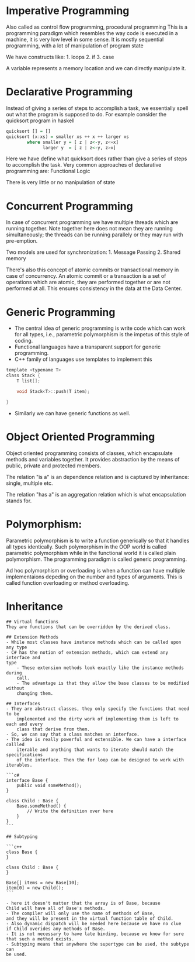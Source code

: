 Imperative Programming
======================
Also called as control flow programming, procedural programming
This is a programming paradigm which resembles the way code is executed in a
machine, it is very low level in some sense.
It is mostly sequential programming, with a lot of manipulation of program state

We have constructs like:
    1. loops
    2. if
    3. case

A variable represents a memory location and we can directly manipulate it.

Declarative Programming
=======================
Instead of giving a series of steps to accomplish a task, we essentially spell
out what the program is supposed to do. For example consider the quicksort
program in haskell

```hs
quicksort [] = []
quicksort (x:xs) = smaller xs ++ x ++ larger xs
        where smaller y = [ z | z<-y, z<=x]
              larger y  = [ z | z<-y, z>x]
```

Here we have define what quicksort does rather than give a series of steps to
accomplish the task. Very common approaches of declarative programming are:
    Functional
    Logic

There is very little or no manipulation of state

Concurrent Programming
======================
In case of concurrent programming we have multiple threads which are running
together. Note together here does not mean they are running simultaneously; the
threads can be running parallely or they may run with pre-emption.

Two models are used for synchronization:
    1. Message Passing
    2. Shared memory

There's also this concept of atomic commits or transactional memory in case of
concurrency. An atomic commit or a transaction is a set of operations which are
atomic, they are performed together or are not performed at all. This ensures
consistency in the data at the Data Center.

Generic Programming
===================
- The central idea of generic programming is write code which can work for
    all types, i.e., parametric polymorphism is the impetus of this style of
    coding.
- Functional languages have a transparent support for generic programming.
- C++ family of languages use templates to implement this

```c
template <typename T>
class Stack {
    T list[];

    void Stack<T>::push(T item);

}
```

- Similarly we can have generic functions as well.

Object Oriented Programming
===========================
Object oriented programming consists of classes, which encapsulate methods and
variables together. It provides abstraction by the means of public, private and
protected members.

The relation "is a" is an dependence relation and is captured by
inheritance: single, multiple etc.

The relation "has a" is an aggregation relation which is what encapsulation
stands for.

# Polymorphism:
Parametric polymorphism is to write a function generically so that it handles
all types identically. Such polymorphism in the OOP world is called parametric
polymorphism while in the functional world it is called plain polymorphism.
The programming paradigm is called generic programming.

Ad hoc polymorphism or overloading is when a function can have multiple
implementaions depeding on the number and types of arguments. This is called
function overloading or method overloading.

# Inheritance
    ## Virtual functions
    They are functions that can be overridden by the derived class.

    ## Extension Methods
    - While most classes have instance methods which can be called upon any type
    - C# has the notion of extension methods, which can extend any interface and
    type
        - These extension methods look exactly like the instance methods during
        call.
        - The advantage is that they allow the base classes to be modified without
        changing them.

    ## Interfaces
    - They are abstract classes, they only specify the functions that need to be
        implemented and the dirty work of implementing them is left to each and every
        class that derive from them.
    - So, we can say that a class matches an interface.
    - The idea is really powerful and extensible. We can have a interface callled
        iterable and anything that wants to iterate should match the specifications
        of the interface. Then the for loop can be designed to work with iterables.

    ```c#
    interface Base {
        public void someMethod();
    }

    class Child : Base {
        Base.someMethod() {
            // Write the definition over here
        }
    }
    ```

    ## Subtyping

    ```c++
    class Base {
    }

    class Child : Base {
    }

    Base[] items = new Base[10];
    item[0] = new Child();
    ```

    - here it doesn't matter that the array is of Base, because
    Child will have all of Base's methods.
    - The compiler will only use the name of methods of Base,
    and they will be present in the virtual function table of Child.
    - Also dynamic dispatch will be needed here because we have no clue
    if Child overides any methods of Base.
    - It is not necessary to have late binding, because we know for sure
    that such a method exists.
    - Subtyping means that anywhere the supertype can be used, the subtype can
    be used.

